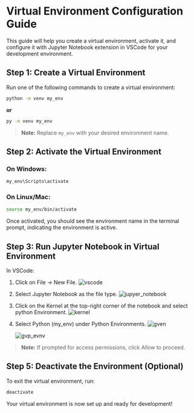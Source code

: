 # Virtual Environment Configuration Guide

This guide will help you create a virtual environment, activate it, and configure it with Jupyter Notebook extension in VSCode for your development environment.

## Step 1: Create a Virtual Environment
Run one of the following commands to create a virtual environment:

```bash
python -m venv my_env
```
**or**
```bash
py -m venv my_env
```

> **Note:** Replace `my_env` with your desired environment name.

## Step 2: Activate the Virtual Environment

### On Windows:
```bash
my_env\Scripts\activate
```

### On Linux/Mac:
```bash
source my_env/bin/activate
```

Once activated, you should see the environment name in the terminal prompt, indicating the environment is active.


## Step 3: Run Jupyter Notebook in Virtual Environment

In VSCode:

1. Click on File → New File.
    ![vscode](https://github.com/user-attachments/assets/411d0260-54ec-40a3-aea1-0a1ea741935e)

2. Select Jupyter Notebook as the file type.
    ![jupyer_notebook](https://github.com/user-attachments/assets/0a3c1bec-de30-4dd8-b010-6b8c1182c22e)
    
3. Click on the Kernel at the top-right corner of the notebook and select python Environment.
    ![kernel](https://github.com/user-attachments/assets/eabff026-c833-41b6-87a5-33352de6ce18)

4. Select Python (my_env) under Python Environments.
    ![gven](https://github.com/user-attachments/assets/9c9e5fc1-d68b-4614-91c4-f8e2b6d00214)

    ![gvp_evnv](https://github.com/user-attachments/assets/8053a0ff-d6df-44a0-ac18-a20e6cfe43f7)

> **Note:** If prompted for access permissions, click Allow to proceed.
    


## Step 5: Deactivate the Environment (Optional)
To exit the virtual environment, run:

```bash
deactivate
```

Your virtual environment is now set up and ready for development!

